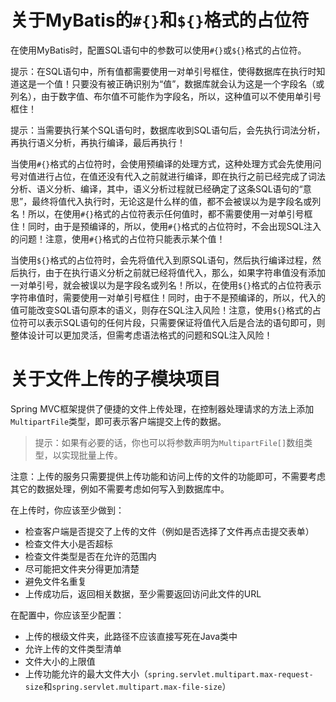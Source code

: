 # 关于MyBatis的`#{}`和`${}`格式的占位符

在使用MyBatis时，配置SQL语句中的参数可以使用`#{}`或`${}`格式的占位符。

提示：在SQL语句中，所有值都需要使用一对单引号框住，使得数据库在执行时知道这是一个值！只要没有被正确识别为“值”，数据库就会认为这是一个字段名（或列名），由于数字值、布尔值不可能作为字段名，所以，这种值可以不使用单引号框住！

提示：当需要执行某个SQL语句时，数据库收到SQL语句后，会先执行词法分析，再执行语义分析，再执行编译，最后再执行！

当使用`#{}`格式的占位符时，会使用预编译的处理方式，这种处理方式会先使用问号对值进行占位，在值还没有代入之前就进行编译，即在执行之前已经完成了词法分析、语义分析、编译，其中，语义分析过程就已经确定了这条SQL语句的“意思”，最终将值代入执行时，无论这是什么样的值，都不会被误以为是字段名或列名！所以，在使用`#{}`格式的占位符表示任何值时，都不需要使用一对单引号框住！同时，由于是预编译的，所以，使用`#{}`格式的占位符时，不会出现SQL注入的问题！注意，使用`#{}`格式的占位符只能表示某个值！

当使用`${}`格式的占位符时，会先将值代入到原SQL语句，然后执行编译过程，然后执行，由于在执行语义分析之前就已经将值代入，那么，如果字符串值没有添加一对单引号，就会被误以为是字段名或列名！所以，在使用`${}`格式的占位符表示字符串值时，需要使用一对单引号框住！同时，由于不是预编译的，所以，代入的值可能改变SQL语句原本的语义，则存在SQL注入风险！注意，使用`${}`格式的占位符可以表示SQL语句的任何片段，只需要保证将值代入后是合法的语句即可，则整体设计可以更加灵活，但需考虑语法格式的问题和SQL注入风险！

# 关于文件上传的子模块项目

Spring MVC框架提供了便捷的文件上传处理，在控制器处理请求的方法上添加`MultipartFile`类型，即可表示客户端提交上传的数据。

> 提示：如果有必要的话，你也可以将参数声明为`MultipartFile[]`数组类型，以实现批量上传。

注意：上传的服务只需要提供上传功能和访问上传的文件的功能即可，不需要考虑其它的数据处理，例如不需要考虑如何写入到数据库中。

在上传时，你应该至少做到：

- 检查客户端是否提交了上传的文件（例如是否选择了文件再点击提交表单）
- 检查文件大小是否超标
- 检查文件类型是否在允许的范围内
- 尽可能把文件夹分得更加清楚
- 避免文件名重复
- 上传成功后，返回相关数据，至少需要返回访问此文件的URL

在配置中，你应该至少配置：

- 上传的根级文件夹，此路径不应该直接写死在Java类中
- 允许上传的文件类型清单
- 文件大小的上限值
- 上传功能允许的最大文件大小（`spring.servlet.multipart.max-request-size`和`spring.servlet.multipart.max-file-size`）